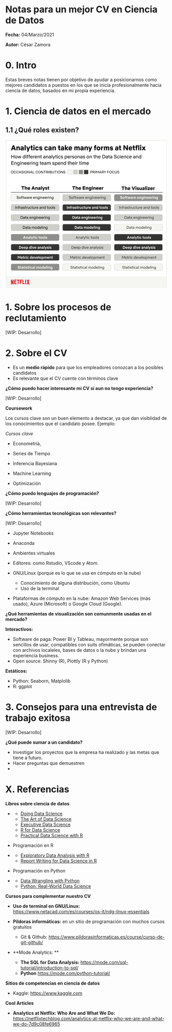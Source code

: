 # Notas para un mejor CV en Ciencia de Datos
**Fecha:** 04/Marzo/2021

**Autor:** César Zamora

# 0. Intro

Estas breves notas tienen por objetivo de ayudar a posicionarnos como mejores candidatos a puestos en los que se inicia profesionalmente hacia ciencia de datos, basados en mi propia experiencia. 

# 1. Ciencia de datos en el mercado



## 1.1 ¿Qué roles existen?

![](./images/netflix_analytics.png)



# 1. Sobre los procesos de reclutamiento 

[WIP: Desarrollo]



# 2. Sobre el CV

* Es un **medio rápido** para que los empleadores conozcan a los posibles candidatos
* Es relevante que el CV cuente con términos clave



**¿Cómo puedo hacer interesante mi CV si aun no tengo experiencia?**

[WIP: Desarrollo]



**Coursework**

Los cursos clave son un buen elemento a destacar, ya que dan visiblidad de los conocimientos que el candidato posee. Ejemplo:

*Cursos clave*

* Econometría,

* Series de Tiempo

* Inferencia Bayesiana

* Machine Learning 

* Optimización

  

**¿Cómo puedo lenguajes de programación?**

[WIP: Desarrollo]



**¿Cómo herramientas tecnológicas son relevantes?**

[WIP: Desarrollo]

* Jupyter Notebooks

* Anaconda
* Ambientes virtuales
* Editores: como Rstudio, VScode y Atom.
* GNU/Linux (porque es lo que se usa en cómputo en la nube)
  * Conocimiento de alguna distribución, como Ubuntu
  * Uso de la terminal

* Plataformas de cómputo en la nube: Amazon Web Services (más usado), Azure (Microsoft) o Google Cloud (Google).

  

**¿Qué herramientas de visualización son comunmente usadas en el mercado?**

**Interactivos:**

* Software de paga: Power BI y Tableau, mayormente porque son sencillos de usar, compatibles con suits ofimáticas, se pueden conectar con archivos localeles, bases de datos o la nube y brindan una experiencia business. 
* Open source: Shinny (R), Plottly (R y Python)

**Estáticos:**

* Python: Seaborn, Matplolib
* R: ggplot

# 3. Consejos para una entrevista de trabajo exitosa

[WIP: Desarrollo]

**¿Qué puede sumar a un candidato?**

* Investigar los proyectos que la empresa ha realizado y las metas que tiene a futuro.
* Hacer preguntas que demuestren 
* 

# X. Referencias

**Libros sobre ciencia de datos**

- - [Doing Data Science](https://www.safaribooksonline.com/library/view/doing-data-science/9781449363871/)
  - [The Art of Data Science](https://leanpub.com/artofdatascience)
  - [Executive Data Science](https://leanpub.com/eds)
  - [R for Data Science](http://r4ds.had.co.nz/)
  - [Practical Data Science with R](https://www.manning.com/books/practical-data-science-with-r)

- Programación en R

- - [Exploratory Data Analysis with R ](https://leanpub.com/exdata)
  - [Report Writing for Data Science in R ](https://leanpub.com/reportwriting)

- Programación en Python

- - [Data Wrangling with Python ](https://www.safaribooksonline.com/library/view/data-wrangling-with/9781491948804/)
  - [Python: Real-World Data Science](https://www.safaribooksonline.com/library/view/python-real-world-data/9781786465160/)

**Cursos para complementar nuestro CV**

* **Uso de terminal en GNU/Linux:** https://www.netacad.com/es/courses/os-it/ndg-linux-essentials
* **Píldoras informáticas:** en un sitio de programación con muchos cursos gratuitos
  * Git & Github: https://www.pildorasinformaticas.es/course/curso-de-git-github/

* **Mode Analytics: **
  * **The SQL for Data Analysis:** https://mode.com/sql-tutorial/introduction-to-sql/
  * **Python** https://mode.com/python-tutorial/

**Sitios de competencias en ciencia de datos**

* Kaggle: https://www.kaggle.com

**Cool Articles**

* **Analytics at Netflix: Who Are and What We Do:** https://netflixtechblog.com/analytics-at-netflix-who-we-are-and-what-we-do-7d9c08fe6965

